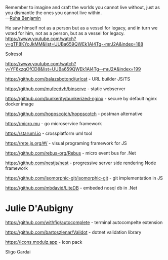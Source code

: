 Remember to imagine and craft the worlds you cannot live without, just as you dismantle the ones you cannot live within.  
—[Ruha Benjamin](https://media.us18.list-manage.com/track/click?u=5125332501a1986f0f3685a57&id=a2301a99b8&e=b60d46a5d7)

He saw himself not as a person but as a vessel for legacy, and in turn we voted for him, not as a person, but as a vessel for legacy. https://www.youtube.com/watch?v=gTF8KYoJkMM&list=UUBa659QWEk1AI4Tg--mrJ2A&index=188

Solresol

https://www.youtube.com/watch?v=YF6xzqOfCD8&list=UUBa659QWEk1AI4Tg--mrJ2A&index=199

https://github.com/balazsbotond/urlcat - URL builder JS/TS

https://github.com/mufeedvh/binserve - static webserver

https://github.com/bunkerity/bunkerized-nginx - secure by default nginx docker image

https://github.com/hoppscotch/hoppscotch - postman alternative 

https://micro.mu - go microservice framework

https://staruml.io - crossplatform uml tool

https://rete.js.org/#/ - visual programing framework for JS

https://github.com/rebus-org/Rebus - micro event bus for .Net

https://github.com/nestjs/nest - progressive server side rendering Node framework

https://github.com/isomorphic-git/isomorphic-git - git implementation in JS

https://github.com/mbdavid/LiteDB - embeded nosql db in .Net

# Julie D'Aubigny

https://github.com/withfig/autocomplete - terminal autocompelte extension

https://github.com/bartoszlenar/Validot - dotnet validation library

https://icons.modulz.app - icon pack

Sligo Gardai